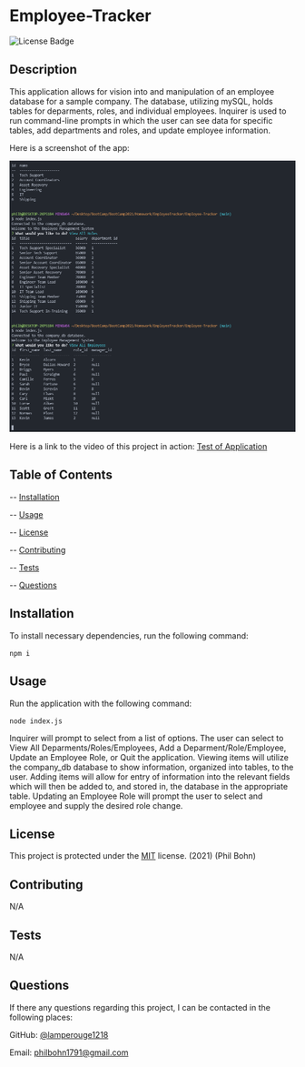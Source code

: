 # Employee-Tracker

![License Badge](https://img.shields.io/badge/license-MIT-blue)

## Description 

This application allows for vision into and manipulation of an employee database for a sample company. The database, utilizing mySQL, holds tables for deparments, roles, and individual employees. Inquirer is used to run command-line prompts in which the user can see data for specific tables, add departments and roles, and update employee information.  

Here is a screenshot of the app: 

![Employee Management Screenshot](./assets/employeetrackerscreenshot.PNG)




Here is a link to the video of this project in action: [Test of Application]()

## Table of Contents

-- [Installation](#installation)

-- [Usage](#usage)

-- [License](#license)

-- [Contributing](#contributing)

-- [Tests](#tests)

-- [Questions](#questions)

## Installation
  
To install necessary dependencies, run the following command:

    npm i

## Usage

Run the application with the following command:

    node index.js

Inquirer will prompt to select from a list of options. The user can select to View All Deparments/Roles/Employees, Add a Deparment/Role/Employee, Update an Employee Role, or Quit the application. Viewing items will utilize the company_db database to show information, organized into tables, to the user. Adding items will allow for entry of information into the relevant fields which will then be added to, and stored in, the database in the appropriate table. Updating an Employee Role will prompt the user to select and employee and supply the desired role change. 

## License

This project is protected under the [MIT](https://choosealicense.com/licenses/mit/) license. (2021) (Phil Bohn)

## Contributing

N/A

## Tests

N/A

## Questions

If there any questions regarding this project, I can be contacted in the following places:

GitHub: [@lamperouge1218](https://github.com/lamperouge1218)

Email: philbohn1791@gmail.com

